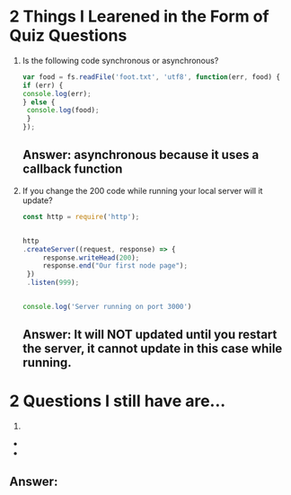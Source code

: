 # 2 Things I Learened in the Form of Quiz Questions

1. Is the following code synchronous or asynchronous?

   ```js
   var food = fs.readFile('foot.txt', 'utf8', function(err, food) {
   if (err) {
   console.log(err);
   } else {
    console.log(food);
    }
   });
   ```
    
   ## Answer: asynchronous because it uses a callback function
  
1. If you change the 200 code while running your local server will it update?
  
   ```js
   const http = require('http');


   http
   .createServer((request, response) => {
        response.writeHead(200);
        response.end("Our first node page");
    })
    .listen(999);


   console.log('Server running on port 3000')
   ```
   
   ## Answer: It will NOT updated until you restart the server, it cannot update in this case while running.

# 2 Questions I still have are...

1.

* 
*

   ## Answer:

